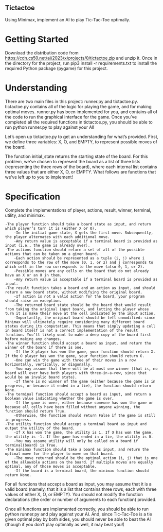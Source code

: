 ## Tictactoe

Using Minimax, implement an AI to play Tic-Tac-Toe optimally.

# Getting Started

Download the distribution code from https://cdn.cs50.net/ai/2023/x/projects/0/tictactoe.zip and unzip it.
Once in the directory for the project, run pip3 install -r requirements.txt to install the required Python package (pygame) for this project.

# Understanding
There are two main files in this project: runner.py and tictactoe.py. tictactoe.py contains all of the logic for playing the game, and for making optimal moves. runner.py has been implemented for you, and contains all of the code to run the graphical interface for the game. Once you’ve completed all the required functions in tictactoe.py, you should be able to run python runner.py to play against your AI!

Let’s open up tictactoe.py to get an understanding for what’s provided. First, we define three variables: X, O, and EMPTY, to represent possible moves of the board.

The function initial_state returns the starting state of the board. For this problem, we’ve chosen to represent the board as a list of three lists (representing the three rows of the board), where each internal list contains three values that are either X, O, or EMPTY. What follows are functions that we’ve left up to you to implement!

# Specification

Complete the implementations of player, actions, result, winner, terminal, utility, and minimax.

    -The player function should take a board state as input, and return which player’s turn it is (either X or O).
        -In the initial game state, X gets the first move. Subsequently, the player alternates with each additional move.
        -Any return value is acceptable if a terminal board is provided as input (i.e., the game is already over).
    -The actions function should return a set of all of the possible actions that can be taken on a given board.
        -Each action should be represented as a tuple (i, j) where i corresponds to the row of the move (0, 1, or 2) and j corresponds to which cell in the row corresponds to the move (also 0, 1, or 2).
        -Possible moves are any cells on the board that do not already have an X or an O in them.
        -Any return value is acceptable if a terminal board is provided as input.
    -The result function takes a board and an action as input, and should return a new board state, without modifying the original board.
        -If action is not a valid action for the board, your program should raise an exception.
        -The returned board state should be the board that would result from taking the original input board, and letting the player whose turn it is make their move at the cell indicated by the input action.
        -Importantly, the original board should be left unmodified: since Minimax will ultimately require considering many different board states during its computation. This means that simply updating a cell in board itself is not a correct implementation of the result function. You’ll likely want to make a deep copy of the board first before making any changes.
    -The winner function should accept a board as input, and return the winner of the board if there is one.
        -If the X player has won the game, your function should return X. If the O player has won the game, your function should return O.
        -One can win the game with three of their moves in a row horizontally, vertically, or diagonally.
        -You may assume that there will be at most one winner (that is, no board will ever have both players with three-in-a-row, since that would be an invalid board state).
        -If there is no winner of the game (either because the game is in progress, or because it ended in a tie), the function should return None.
    -The terminal function should accept a board as input, and return a boolean value indicating whether the game is over.
        -If the game is over, either because someone has won the game or because all cells have been filled without anyone winning, the function should return True.
        -Otherwise, the function should return False if the game is still in progress.
    -The utility function should accept a terminal board as input and output the utility of the board.
        -If X has won the game, the utility is 1. If O has won the game, the utility is -1. If the game has ended in a tie, the utility is 0.
        -You may assume utility will only be called on a board if terminal(board) is True.
    -The minimax function should take a board as input, and return the optimal move for the player to move on that board.
        -The move returned should be the optimal action (i, j) that is one of the allowable actions on the board. If multiple moves are equally optimal, any of those moves is acceptable.
        -If the board is a terminal board, the minimax function should return None.
        
For all functions that accept a board as input, you may assume that it is a valid board (namely, that it is a list that contains three rows, each with three values of either X, O, or EMPTY). You should not modify the function declarations (the order or number of arguments to each function) provided.

Once all functions are implemented correctly, you should be able to run python runner.py and play against your AI. And, since Tic-Tac-Toe is a tie given optimal play by both sides, you should never be able to beat the AI (though if you don’t play optimally as well, it may beat you!)